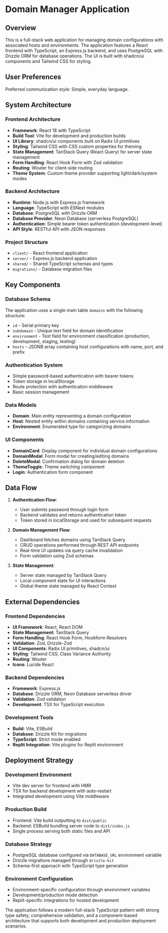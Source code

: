 # Domain Manager Application

## Overview

This is a full-stack web application for managing domain configurations with associated hosts and environments. The application features a React frontend with TypeScript, an Express.js backend, and uses PostgreSQL with Drizzle ORM for database operations. The UI is built with shadcn/ui components and Tailwind CSS for styling.

## User Preferences

Preferred communication style: Simple, everyday language.

## System Architecture

### Frontend Architecture
- **Framework**: React 18 with TypeScript
- **Build Tool**: Vite for development and production builds
- **UI Library**: shadcn/ui components built on Radix UI primitives
- **Styling**: Tailwind CSS with CSS custom properties for theming
- **State Management**: TanStack Query (React Query) for server state management
- **Form Handling**: React Hook Form with Zod validation
- **Routing**: Wouter for client-side routing
- **Theme System**: Custom theme provider supporting light/dark/system modes

### Backend Architecture
- **Runtime**: Node.js with Express.js framework
- **Language**: TypeScript with ESNext modules
- **Database**: PostgreSQL with Drizzle ORM
- **Database Provider**: Neon Database (serverless PostgreSQL)
- **Authentication**: Simple bearer token authentication (development-level)
- **API Style**: RESTful API with JSON responses

### Project Structure
- `client/` - React frontend application
- `server/` - Express.js backend application
- `shared/` - Shared TypeScript schemas and types
- `migrations/` - Database migration files

## Key Components

### Database Schema
The application uses a single main table `domains` with the following structure:
- `id` - Serial primary key
- `subdomain` - Unique text field for domain identification
- `environment` - Text field for environment classification (production, development, staging, testing)
- `hosts` - JSONB array containing host configurations with name, port, and prefix

### Authentication System
- Simple password-based authentication with bearer tokens
- Token storage in localStorage
- Route protection with authentication middleware
- Basic session management

### Data Models
- **Domain**: Main entity representing a domain configuration
- **Host**: Nested entity within domains containing service information
- **Environment**: Enumerated type for categorizing domains

### UI Components
- **DomainCard**: Display component for individual domain configurations
- **DomainModal**: Form modal for creating/editing domains
- **DeleteModal**: Confirmation dialog for domain deletion
- **ThemeToggle**: Theme switching component
- **Login**: Authentication form component

## Data Flow

1. **Authentication Flow**:
   - User submits password through login form
   - Backend validates and returns authentication token
   - Token stored in localStorage and used for subsequent requests

2. **Domain Management Flow**:
   - Dashboard fetches domains using TanStack Query
   - CRUD operations performed through REST API endpoints
   - Real-time UI updates via query cache invalidation
   - Form validation using Zod schemas

3. **State Management**:
   - Server state managed by TanStack Query
   - Local component state for UI interactions
   - Global theme state managed by React Context

## External Dependencies

### Frontend Dependencies
- **UI Framework**: React, React DOM
- **State Management**: TanStack Query
- **Form Handling**: React Hook Form, Hookform Resolvers
- **Validation**: Zod, Drizzle-Zod
- **UI Components**: Radix UI primitives, shadcn/ui
- **Styling**: Tailwind CSS, Class Variance Authority
- **Routing**: Wouter
- **Icons**: Lucide React

### Backend Dependencies
- **Framework**: Express.js
- **Database**: Drizzle ORM, Neon Database serverless driver
- **Validation**: Zod validation
- **Development**: TSX for TypeScript execution

### Development Tools
- **Build**: Vite, ESBuild
- **Database**: Drizzle Kit for migrations
- **TypeScript**: Strict mode enabled
- **Replit Integration**: Vite plugins for Replit environment

## Deployment Strategy

### Development Environment
- Vite dev server for frontend with HMR
- TSX for backend development with auto-restart
- Integrated development using Vite middleware

### Production Build
- Frontend: Vite build outputting to `dist/public`
- Backend: ESBuild bundling server code to `dist/index.js`
- Single process serving both static files and API

### Database Strategy
- PostgreSQL database configured via `DATABASE_URL` environment variable
- Drizzle migrations managed through `drizzle-kit`
- Schema-first approach with TypeScript type generation

### Environment Configuration
- Environment-specific configuration through environment variables
- Development/production mode detection
- Replit-specific integrations for hosted development

The application follows a modern full-stack TypeScript pattern with strong type safety, comprehensive validation, and a component-based architecture that supports both development and production deployment scenarios.